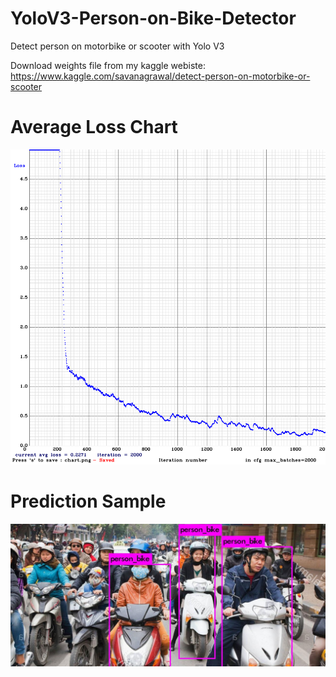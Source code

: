 # YoloV3-Person-on-Bike-Detector
Detect person on motorbike or scooter with Yolo V3

Download weights file from my kaggle webiste:
https://www.kaggle.com/savanagrawal/detect-person-on-motorbike-or-scooter

# Average Loss Chart
![](chart.png)

# Prediction Sample

![](predictions.jpg)
